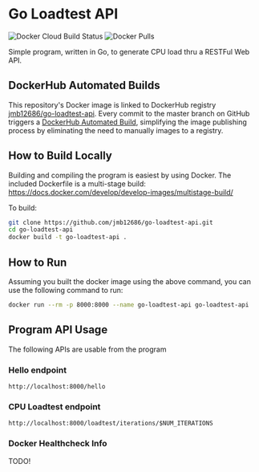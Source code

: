 # Go Loadtest API
![Docker Cloud Build Status](https://img.shields.io/docker/cloud/build/jmb12686/go-loadtest-api)
![Docker Pulls](https://img.shields.io/docker/pulls/jmb12686/go-loadtest-api)

Simple program, written in Go, to generate CPU load thru a RESTFul Web API.

## DockerHub Automated Builds
This repository's Docker image is linked to DockerHub registry [jmb12686/go-loadtest-api](https://hub.docker.com/r/jmb12686/go-loadtest-api).  Every commit to the master branch on GitHub triggers a [DockerHub Automated Build](https://docs.docker.com/docker-hub/builds/), simplifying the image publishing process by eliminating the need to manually images to a registry.

## How to Build Locally
Building and compiling the program is easiest by using Docker.  The included Dockerfile is a multi-stage build: https://docs.docker.com/develop/develop-images/multistage-build/

To build:

```bash
git clone https://github.com/jmb12686/go-loadtest-api.git
cd go-loadtest-api
docker build -t go-loadtest-api .
```


## How to Run
Assuming you built the docker image using the above command, you can use the following command to run:

```bash
docker run --rm -p 8000:8000 --name go-loadtest-api go-loadtest-api
```

## Program API Usage
The following APIs are usable from the program
### Hello endpoint
```
http://localhost:8000/hello
```

### CPU Loadtest endpoint
```
http://localhost:8000/loadtest/iterations/$NUM_ITERATIONS
```

### Docker Healthcheck Info
TODO!
